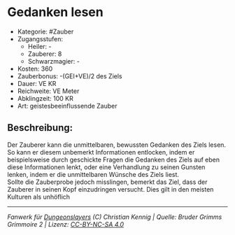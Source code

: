 # Gedanken lesen  
- Kategorie: #Zauber  
- Zugangsstufen:  
  - Heiler: -  
  - Zauberer: 8  
  - Schwarzmagier: -  
- Kosten: 360  
- Zauberbonus: -(GEI+VE)/2 des Ziels  
- Dauer: VE KR  
- Reichweite: VE Meter  
- Abklingzeit: 100 KR  
- Art: geistesbeeinflussende Zauber     

## Beschreibung:
Der Zauberer kann die unmittelbaren, bewussten Gedanken des Ziels lesen. So kann er diesem unbemerkt Informationen entlocken, indem er beispielsweise durch geschickte Fragen die Gedanken des Ziels auf eben diese Informationen lenkt, oder eine Verhandlung zu seinen Gunsten lenken, indem er die unmittelbaren Wünsche des Ziels liest.<br>Sollte die Zauberprobe jedoch misslingen, bemerkt das Ziel, dass der Zauberer in seinen Kopf einzudringen versucht. Dies gilt in den meisten Kulturen als unhöflich


___
*Fanwerk für [Dungeonslayers](https://www.dungeonslayers.net/) (C) Christian Kennig | Quelle: Bruder Grimms Grimmoire 2 | Lizenz: [CC-BY-NC-SA 4.0](https://creativecommons.org/licenses/by-nc-sa/4.0/deed.de)*